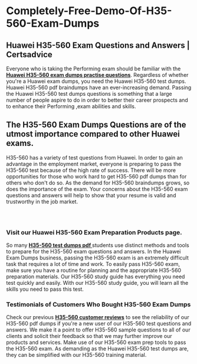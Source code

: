 # Completely-Free-Demo-Of-H35-560-Exam-Dumps
<h2><strong>Huawei H35-560 Exam Questions and Answers | Certsadvice</strong></h2> <p>Everyone who is taking the Performing exam should be familiar with the <a href="http://www.certsadvice.com/huawei/h35-560-practice-questions"><strong>Huawei H35-560 exam dumps practise questions</strong></a>. Regardless of whether you&#39;re a Huawei exam dumps, you need the Huawei H35-560 test dumps. Huawei H35-560 pdf braindumps have an ever-increasing demand. Passing the Huawei H35-560 test dumps questions is something that a large number of people aspire to do in order to better their career prospects and to enhance their Performing ,exam abilities and skills.</p> <h2><strong>The H35-560 Exam Dumps Questions are of the utmost importance compared to other Huawei exams.</strong></h2> <p>H35-560 has a variety of test questions from Huawei. In order to gain an advantage in the employment market, everyone is preparing to pass the H35-560 test because of the high rate of success. There will be more opportunities for those who work hard to get H35-560 pdf dumps than for others who don&#39;t do so. As the demand for H35-560 braindumps grows, so does the importance of the exam. Your concerns about the H35-560 exam questions and answers will help to show that your resume is valid and trustworthy in the job market.</p> <p><a href="http://www.certsadvice.com/huawei/h35-560-practice-questions" style="display: block; padding: 1em 0; text-align: center; "><img alt="" src="https://1.bp.blogspot.com/-RUOr8Wn-CRk/YUYAxC8kcHI/AAAAAAAAAnw/F7BbdI3tw8QDj5z8iX0vQAioQzKiUxduwCLcBGAsYHQ/s0/unnamed.jpg" /></a></p> <h3><strong>Visit our Huawei H35-560 Exam Preparation Products page.</strong></h3> <p>So many <a href="http://www.certsadvice.com/huawei/h35-560-practice-questions"><strong>H35-560 test dumps pdf </strong></a>students use distinct methods and tools to prepare for the H35-560 exam questions and answers. In the Huawei Exam Dumps business, passing the H35-560 exam is an extremely difficult task that requires a lot of time and work. To easily pass H35-560 exam, make sure you have a routine for planning and the appropriate H35-560 preparation materials. Our H35-560 study guide has everything you need test quickly and easily. With our H35-560 study guide, you will learn all the skills you need to pass this test.</p> <h3><strong>Testimonials of Customers Who Bought H35-560 Exam Dumps</strong></h3> <p>Check our previous <a href="http://www.certsadvice.com/huawei/h35-560-practice-questions"><strong>H35-560 customer reviews</strong></a> to see the reliability of our H35-560 pdf dumps if you&#39;re a new user of our H35-560 test questions and answers. We make it a point to offer H35-560 sample questions to all of our clients and solicit their feedback so that we may further improve our products and services. Make use of our H35-560 exam prep tools to pass the H35-560 exam. As demanding as the Huawei H35-560 test dumps are, they can be simplified with our H35-560 training material.</p>
